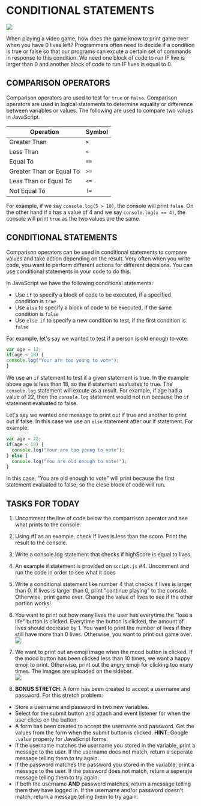CONDITIONAL STATEMENTS
======================
![](https://media.giphy.com/media/eJ4j2VnYOZU8qJU3Py/giphy.gif) 

When playing a video game, how does the game know to print game over when you have 0 lives left? Programmers often need to decide if a condition is true or false so that our programs can excute a certain set of commands in response to this condition. We need one block of code to run IF live is larger than 0 and another block of code to run IF lives is equal to 0.

COMPARISON OPERATORS
-------------------
Comparison operators are used to test for `true` or `false`. Comparison operators are used in logical statements to determine equality or difference between variables or values. The following are used to compare two values in JavaScript.

Operation | Symbol|
------------ | -------------
Greater Than | `>` | 
Less Than | `<`|
Equal To | `==`|
Greater Than or Equal To | `>=`| 
Less Than or Equal To | `<=`|
Not Equal To | `!=`|

For example, if we say `console.log(5 > 10)`, the console will print `false`. On the other hand if x has a value of 4 and we say `console.log(x == 4)`, the console will print `true` as the two values are the same.

CONDITIONAL STATEMENTS
---------------------
Comparison operators can be used in conditional statements to compare values and take action depending on the result. Very often when you write code, you want to perform different actions for different decisions. You can use conditional statements in your code to do this.

In JavaScript we have the following conditional statements:
- Use `if` to specify a block of code to be executed, if a specified condition is `true`
- Use `else` to specify a block of code to be executed, if the same condition is `false`
- Use `else if` to specify a new condition to test, if the first condition is `false`

For example, let's say we wanted to test if a person is old enough to vote:

```javascript
var age = 12;
if(age < 18) {
console.log("Your are too young to vote");
}
```

We use an `if` statement to test if a given statement is true. In the example above age is less than 18, so the if statement evaluates to true. The `console.log` statement will excute as a result. For example, if age had a value of 22, then the `console.log` statement would not run because the `if` statement evaluated to false.

Let's say we wanted one message to print out if true and another to print out if false. In this case we use an `else` statement after our if statement. For example:
```javascript
var age = 22;
if(age < 18) {
  console.log("Your are too young to vote");
} else {
  console.log("You are old enough to vote!");
}
```

In this case, "You are old enough to vote" will print because the first statement evaluated to false, so the elese block of code will run.

TASKS FOR TODAY
---------------
1. Uncomment the line of code below the comparrison operator and see what prints to the console.
2. Using #1 as an example, check if lives is less than the score. Print the result to the console.
3. Write a console.log statement that checks if highScore is equal to lives.
4. An example if statement is provided on `script.js` #4. Uncomment and run the code in order to see what it does
5. Write a conditional statement like number 4 that checks if lives is larger than 0. If lives is larger than 0, print "continue playing" to the console. Otherwise, print game over. Change the value of lives to see if the other portion works!
6. You want to print out how many lives the user has everytime the "lose a life" button is clicked. Everytime the button is clicked, the amount of lives should decrease by 1. You want to print the number of lives if they still have more than 0 lives. Otherwise, you want to print out game over.  
![](https://media.giphy.com/media/JKxR8cXk722wxV18e3/giphy.gif)
7. We want to print out an emoji image when the mood button is clicked. If the mood button has been clicked less than 10 times, we want a happy emoji to print. Otherwise, print out the angry emoji for clicking too many times. The images are uploaded on the sidebar.  
![](https://media.giphy.com/media/ehfQ6hOyssHl3PegsP/giphy.gif)

8. **BONUS STRETCH**: A form has been created to accept a username and password. For this stretch problem:
  - Store a username and password in two new variables.
  - Select for the submit button and attach and event listener for when the user clicks on the button.
  - A form has been created to accept the username and password. Get the values from the form when the submit button is clicked. **HINT**: Google `.value` property for JavaScript forms.
  - If the username matches the username you stored in the variable, print a message to the user. If the username does not match, return a seperate message telling them to try again.
  - If the password matches the password you stored in the variable, print a message to the user. If the password does not match, return a seperate message telling them to try again.
  - If both the username **AND** password matches, return a message telling them they have logged in. If the username and/or password doesn't match, return a message telling them to try again.